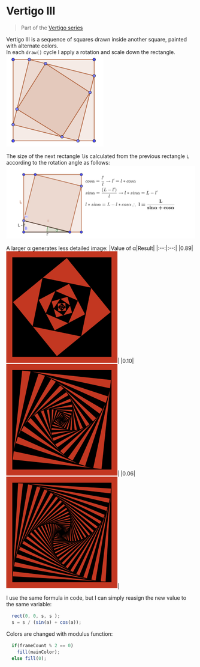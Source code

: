 # Vertigo III
> Part of the [Vertigo series](./p5jsVertigo/)  

Vertigo III is a sequence of squares drawn inside another square, painted with alternate colors.  
In each `draw()` cycle I apply a rotation and scale down the rectangle.  
![](./images/squarerotation.png)

The size of the next rectangle `l`is calculated from the previous rectangle `L` according to the rotation angle as follows:  
![](./images/squarecalc.png)  

A larger &alpha; generates less detailed image:
|Value of &alpha;|Result|
|:--:|:--:|
|0.89|![](./images/vertigoIII_large_alpha.png)|
|0.10|![](./images/vertigoIII_alpha_011.png )|
|0.06|![](./images/vertigoIII_alpha_006.png )|

I use the same formula in code, but I can simply reasign the new value to the same variable:
```javascript
  rect(0, 0, s, s );
  s = s / (sin(a) + cos(a));
```



Colors are changed with modulus function:  
```javascript
  if(frameCount % 2 == 0)
    fill(mainColor);
  else fill(0);
```

